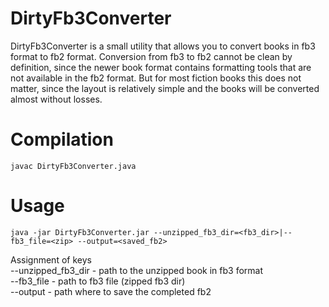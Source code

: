 # DirtyFb3Converter
DirtyFb3Converter is a small utility that allows you to convert books in fb3 format to fb2 format. Conversion from fb3 to fb2 cannot be clean by definition, since the newer book format contains formatting tools that are not available in the fb2 format. But for most fiction books this does not matter, since the layout is relatively simple and the books will be converted almost without losses.

# Compilation
```
javac DirtyFb3Converter.java
```
# Usage
```
java -jar DirtyFb3Converter.jar --unzipped_fb3_dir=<fb3_dir>|--fb3_file=<zip> --output=<saved_fb2>
```
Assignment of keys<br/>
--unzipped_fb3_dir - path to the unzipped book in fb3 format <br/>
--fb3_file - path to fb3 file (zipped fb3 dir)  <br/>
--output - path where to save the completed fb2
